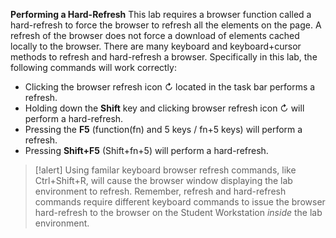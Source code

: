 **Performing a Hard-Refresh**
This lab requires a browser function called a hard-refresh to force the browser to refresh all the elements on the page.
A refresh of the browser does not force a download of elements cached locally to the browser.
There are many keyboard and keyboard+cursor methods to refresh and hard-refresh a browser. 
Specifically in this lab, the following commands will work correctly:
- Clicking the browser refresh icon &#x21BB; located in the task bar performs a refresh.
- Holding down the **Shift** key and clicking browser refresh icon &#x21BB; will perform a hard-refresh.
- Pressing the **F5** (function(fn) and 5 keys / fn+5 keys) will perform a refresh.
- Pressing **Shift+F5** (Shift+fn+5) will perform a hard-refresh.

>[!alert] Using familar keyboard browser refresh commands, like Ctrl+Shift+R, will cause the browser window displaying the lab environment to refresh.  Remember, refresh and hard-refresh commands require different keyboard commands to issue the browser hard-refresh to the browser on the Student Workstation *inside* the lab environment.
